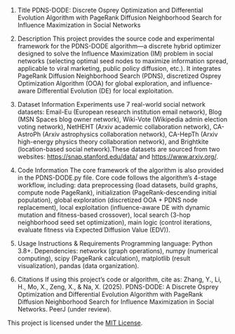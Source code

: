 1. Title
PDNS-DODE: Discrete Osprey Optimization and Differential Evolution Algorithm with PageRank Diffusion Neighborhood Search for Influence Maximization in Social Networks

2. Description
This project provides the source code and experimental framework for the PDNS-DODE algorithm—a discrete hybrid optimizer designed to solve the Influence Maximization (IM) problem in social networks (selecting optimal seed nodes to maximize information spread, applicable to viral marketing, public policy diffusion, etc.). It integrates PageRank Diffusion Neighborhood Search (PDNS), discretized Osprey Optimization Algorithm (OOA) for global exploration, and influence-aware Differential Evolution (DE) for local exploitation. 

3. Dataset Information
Experiments use 7 real-world social network datasets: Email-Eu (European research institution email network), Blog (MSN Spaces blog owner network), Wiki-Vote (Wikipedia admin election voting network), NetHEHT (Arxiv academic collaboration network), CA-AstroPh (Arxiv astrophysics collaboration network), CA-HepTh (Arxiv high-energy physics theory collaboration network), and Brightkite (location-based social network).These datasets are sourced from two websites: https://snap.stanford.edu/data/ and https://www.arxiv.org/. 

5. Code Information
The core framework of the algorithm is also provided in the PDNS-DODE.py file. Core code follows the algorithm’s 4-stage workflow, including: data preprocessing (load datasets, build graphs, compute node PageRank), initialization (PageRank-descending initial population), global exploration (discretized OOA + PDNS node replacement), local exploitation (influence-aware DE with dynamic mutation and fitness-based crossover), local search (3-hop neighborhood seed set optimization), main logic (control iterations, evaluate fitness via Expected Diffusion Value (EDV)).

6. Usage Instructions & Requirements
Programming language: Python 3.8+. Dependencies: networkx (graph operations), numpy (numerical computing), scipy (PageRank calculation), matplotlib (result visualization), pandas (data organization).

7. Citations
If using this project’s code or algorithm, cite as: Zhang, Y., Li, H., Mo, X., Zeng, X., & Na, X. (2025). PDNS-DODE: A Discrete Osprey Optimization and Differential Evolution Algorithm with PageRank Diffusion Neighborhood Search for Influence Maximization in Social Networks. PeerJ (under review). 

This project is licensed under the [MIT License](https://opensource.org/licenses/MIT).

